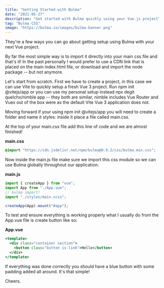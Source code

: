 ```yaml
---
title: "Getting Started with Bulma"
date: "2021-05-27"
description: "Get started with Bulma quickly using your Vue.js project"
tag: "Bulma CSS"
image: "https://bulma.io/images/bulma-banner.png"
---
```


They're a few ways you can go about getting setup using Bulma with your next Vue project.

By far the most simple way is to import it directly into your main css file and that's it! In the past personally I would prefer to use a CDN link that is placed on the main index.html file, or download and import the node package -- but not anymore.

Let's start from scratch. First we have to create a project, in this case we can use Vite to quickly setup a fresh Vue 3 project. Run npm init @vitejs/app or you can use my personal setup instead npx degit quelchx/nimble app -- they both are similar, nimble includes Vue Router and Vuex out of the box were as the default Vite Vue 3 application does not.

Moving forward if your using npm init @vitejs/app you will need to create a folder and name it styles: inside it place a file called main.css.

At the top of your main.css file add this line of code and we are almost finished!

**main.css**

```css
@import "https://cdn.jsdelivr.net/npm/bulma@0.9.2/css/bulma.min.css";
```

Now inside the main.js file make sure we import this css module so we can use Bulma globally throughout our application.

**main.js**

```jsx
import { createApp } from "vue";
import App from "./App.vue";
// bulma import!
import "./styles/main.scss";

createApp(App).mount("#app");
```

To test and ensure everything is working properly what I usually do from the App.vue file is create button like so:

**App.vue**

```jsx
<template>
  <div class="container section">
    <button class="button is-link">Hello</button>
  </div>
</template>
```

If everything was done correctly you should have a blue button with some padding added all around. It's that simple!

Cheers.
